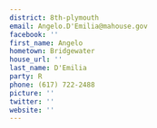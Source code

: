 ```yaml
---
district: 8th-plymouth
email: Angelo.D'Emilia@mahouse.gov
facebook: ''
first_name: Angelo
hometown: Bridgewater
house_url: ''
last_name: D'Emilia
party: R
phone: (617) 722-2488
picture: ''
twitter: ''
website: ''
---
```


